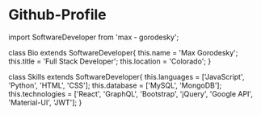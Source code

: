 # Github-Profile

import SoftwareDeveloper from 'max - gorodesky';

class Bio extends SoftwareDeveloper{
  this.name         = 'Max Gorodesky';
  this.title        = 'Full Stack Developer';
  this.location     = 'Colorado';
}

class Skills extends SoftwareDeveloper{
  this.languages    = ['JavaScript', 'Python', 'HTML', 'CSS'];
  this.database     = ['MySQL', 'MongoDB'];
  this.technologies = ['React', 'GraphQL', 'Bootstrap', 'jQuery', 'Google API', 'Material-UI', 'JWT'];
 }
